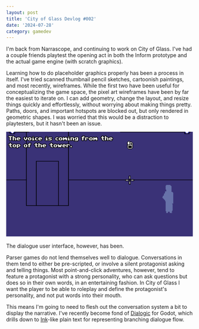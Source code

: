 ```yaml
---
layout: post
title: 'City of Glass Devlog #002'
date: '2024-07-28'
category: gamedev
---
```


I'm back from Narrascope, and continuing to work on City of
Glass. I've had a couple friends playtest the opening act in both the
Inform prototype and the actual game engine (with scratch graphics).

Learning how to do placeholder graphics properly has been a process in
itself. I've tried scanned thumbnail pencil sketches, cartoonish
paintings, and most recently, wireframes. While the first two have
been useful for conceptualizing the game space, the pixel art
wireframes have been by far the easiest to iterate on. I can add
geometry, change the layout, and resize things quickly and
effortlessly, without worrying about making things pretty. Paths,
doors, and important hotspots are blocked out, but only rendered in
geometric shapes. I was worried that this would be a distraction to
playtesters, but it hasn't been an issue.

![Cutscene with placeholder graphics at the current level of quality.](/assets/images/posts/city-of-glass-devlog-002.png)

The dialogue user interface, however, has been.

Parser games do not lend themselves well to dialogue. Conversations in
them tend to either be pre-scripted, or involve a silent protagonist
asking and telling things. Most point-and-click adventures, however,
tend to feature a protagonist with a strong personality, who can ask
questions but does so in their own words, in an entertaining
fashion. In City of Glass I want the player to be able to roleplay and
define the protagonist's personality, and not put words into their
mouth. 

This means I'm going to need to flesh out the conversation system a
bit to display the narrative. I've recently become fond of
[Dialogic](https://github.com/dialogic-godot/dialogic) for Godot,
which drills down to [Ink](https://www.inklestudios.com/ink/)-like
plain text for representing branching dialogue flow. 


